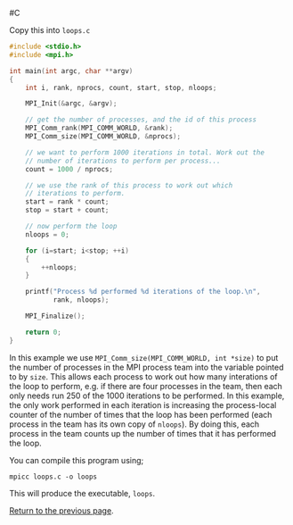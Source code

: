 #C

Copy this into `loops.c`

```c
#include <stdio.h>
#include <mpi.h>

int main(int argc, char **argv)
{
    int i, rank, nprocs, count, start, stop, nloops;

    MPI_Init(&argc, &argv);

    // get the number of processes, and the id of this process
    MPI_Comm_rank(MPI_COMM_WORLD, &rank);
    MPI_Comm_size(MPI_COMM_WORLD, &nprocs);

    // we want to perform 1000 iterations in total. Work out the 
    // number of iterations to perform per process...
    count = 1000 / nprocs;

    // we use the rank of this process to work out which
    // iterations to perform.
    start = rank * count;
    stop = start + count;

    // now perform the loop
    nloops = 0;

    for (i=start; i<stop; ++i)
    {
        ++nloops;
    }

    printf("Process %d performed %d iterations of the loop.\n",
           rank, nloops);

    MPI_Finalize();

    return 0;
}
```

In this example we use `MPI_Comm_size(MPI_COMM_WORLD, int *size)` to put the 
number of processes in the MPI process team into the variable pointed to by 
`size`. This allows each process to work out how many interations of the loop 
to perform, e.g. if there are four processes in the team, then each only needs 
run 250 of the 1000 iterations to be performed. In this example, the only work 
performed in each iteration is increasing the process-local counter of the 
number of times that the loop has been performed (each process in the team 
has its own copy of `nloops`). By doing this, each process in the team counts 
up the number of times that it has performed the loop.

You can compile this program using;

    mpicc loops.c -o loops

This will produce the executable, `loops`.

[Return to the previous page](loops.md).

